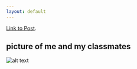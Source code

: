 ```yaml
---
layout: default
---
```


[Link to Post](./another-page.html).

## picture of me and my classmates

![alt text](../assets/images/together.jpg "our class")

